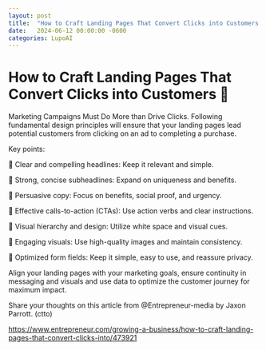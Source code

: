```yaml
---
layout: post
title:  "How to Craft Landing Pages That Convert Clicks into Customers 🌟"
date:   2024-06-12 00:00:00 -0600
categories: LupoAI
---
```

# How to Craft Landing Pages That Convert Clicks into Customers 🌟

Marketing Campaigns Must Do More than Drive Clicks. Following fundamental design principles will ensure that your landing pages lead potential customers from clicking on an ad to completing a purchase.

Key points:

📌 Clear and compelling headlines: Keep it relevant and simple.

📌 Strong, concise subheadlines: Expand on uniqueness and benefits.

📌 Persuasive copy: Focus on benefits, social proof, and urgency.

📌 Effective calls-to-action (CTAs): Use action verbs and clear instructions.

📌 Visual hierarchy and design: Utilize white space and visual cues.

📌 Engaging visuals: Use high-quality images and maintain consistency.

📌 Optimized form fields: Keep it simple, easy to use, and reassure privacy.


Align your landing pages with your marketing goals, ensure continuity in messaging and visuals and use data to optimize the customer journey for maximum impact.

Share your thoughts on this article from @Entrepreneur-media by Jaxon Parrott. (ctto)

https://www.entrepreneur.com/growing-a-business/how-to-craft-landing-pages-that-convert-clicks-into/473921